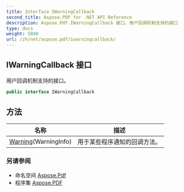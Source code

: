 ```yaml
---
title: Interface IWarningCallback
second_title: Aspose.PDF for .NET API Reference
description: Aspose.Pdf.IWarningCallback 接口。用户回调机制支持的接口
type: docs
weight: 5840
url: /zh/net/aspose.pdf/iwarningcallback/
---
```

## IWarningCallback 接口

用户回调机制支持的接口。

```csharp
public interface IWarningCallback
```

## 方法

| 名称 | 描述 |
| --- | --- |
| [Warning](../../aspose.pdf/iwarningcallback/warning/)(WarningInfo) | 用于某些程序通知的回调方法。 |

### 另请参阅

* 命名空间 [Aspose.Pdf](../../aspose.pdf/)
* 程序集 [Aspose.PDF](../../)